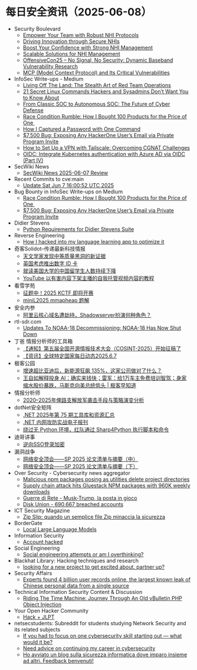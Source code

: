 # 每日安全资讯（2025-06-08）

- Security Boulevard
  - [Empower Your Team with Robust NHI Protocols](https://securityboulevard.com/2025/06/empower-your-team-with-robust-nhi-protocols/?utm_source=rss&utm_medium=rss&utm_campaign=empower-your-team-with-robust-nhi-protocols)
  - [Driving Innovation through Secure NHIs](https://securityboulevard.com/2025/06/driving-innovation-through-secure-nhis-2/?utm_source=rss&utm_medium=rss&utm_campaign=driving-innovation-through-secure-nhis-2)
  - [Boost Your Confidence with Strong NHI Management](https://securityboulevard.com/2025/06/boost-your-confidence-with-strong-nhi-management/?utm_source=rss&utm_medium=rss&utm_campaign=boost-your-confidence-with-strong-nhi-management)
  - [Scalable Solutions for NHI Management](https://securityboulevard.com/2025/06/scalable-solutions-for-nhi-management/?utm_source=rss&utm_medium=rss&utm_campaign=scalable-solutions-for-nhi-management)
  - [OffensiveCon25 – No Signal, No Security: Dynamic Baseband Vulnerability Research](https://securityboulevard.com/2025/06/offensivecon25-no-signal-no-security-dynamic-baseband-vulnerability-research/?utm_source=rss&utm_medium=rss&utm_campaign=offensivecon25-no-signal-no-security-dynamic-baseband-vulnerability-research)
  - [MCP (Model Context Protocol) and Its Critical Vulnerabilities](https://securityboulevard.com/2025/06/mcp-model-context-protocol-and-its-critical-vulnerabilities/?utm_source=rss&utm_medium=rss&utm_campaign=mcp-model-context-protocol-and-its-critical-vulnerabilities)
- InfoSec Write-ups - Medium
  - [Living Off The Land: The Stealth Art of Red Team Operations](https://infosecwriteups.com/living-off-the-land-the-stealth-art-of-red-team-operations-1d65cf390792?source=rss----7b722bfd1b8d---4)
  - [21 Secret Linux Commands Hackers and Sysadmins Don’t Want You to Know About](https://infosecwriteups.com/21-secret-linux-commands-hackers-and-sysadmins-dont-want-you-to-know-about-b02fa72cc057?source=rss----7b722bfd1b8d---4)
  - [From Classic SOC to Autonomous SOC: The Future of Cyber Defense](https://infosecwriteups.com/from-classic-soc-to-autonomous-soc-the-future-of-cyber-defense-1ada150e86ca?source=rss----7b722bfd1b8d---4)
  - [Race Condition Rumble: How I Bought 100 Products for the Price of One ️️](https://infosecwriteups.com/race-condition-rumble-how-i-bought-100-products-for-the-price-of-one-%EF%B8%8F-%EF%B8%8F-fb73f8477249?source=rss----7b722bfd1b8d---4)
  - [How I Captured a Password with One Command](https://infosecwriteups.com/why-https-matters-capturing-login-information-with-tshark-12d7818a667d?source=rss----7b722bfd1b8d---4)
  - [$7,500 Bug: Exposing Any HackerOne User’s Email via Private Program Invite](https://infosecwriteups.com/7-500-bug-exposing-any-hackerone-users-email-via-private-program-invite-de6fd6b3b6c8?source=rss----7b722bfd1b8d---4)
  - [How to Set Up a VPN with Tailscale: Overcoming CGNAT Challenges](https://infosecwriteups.com/how-to-set-up-a-vpn-with-tailscale-overcoming-cgnat-challenges-0e9c0088ef79?source=rss----7b722bfd1b8d---4)
  - [OIDC: Integrate Kubernetes authentication with Azure AD via OIDC (Part IV)](https://infosecwriteups.com/oidc-integrate-kubernetes-authentication-with-azure-ad-via-oidc-part-iv-69815768cf62?source=rss----7b722bfd1b8d---4)
- SecWiki News
  - [SecWiki News 2025-06-07 Review](http://www.sec-wiki.com/?2025-06-07)
- Recent Commits to cve:main
  - [Update Sat Jun  7 16:00:52 UTC 2025](https://github.com/trickest/cve/commit/5c2aaf2c81233b5265d0ca1afd10ffa89ddc58ed)
- Bug Bounty in InfoSec Write-ups on Medium
  - [Race Condition Rumble: How I Bought 100 Products for the Price of One ️️](https://infosecwriteups.com/race-condition-rumble-how-i-bought-100-products-for-the-price-of-one-%EF%B8%8F-%EF%B8%8F-fb73f8477249?source=rss----7b722bfd1b8d--bug_bounty)
  - [$7,500 Bug: Exposing Any HackerOne User’s Email via Private Program Invite](https://infosecwriteups.com/7-500-bug-exposing-any-hackerone-users-email-via-private-program-invite-de6fd6b3b6c8?source=rss----7b722bfd1b8d--bug_bounty)
- Didier Stevens
  - [Python Requirements for Didier Stevens Suite](https://blog.didierstevens.com/2025/06/07/python-requirements-for-didier-stevens-suite/)
- Reverse Engineering
  - [How I hacked into my language learning app to optimize it](https://www.reddit.com/r/ReverseEngineering/comments/1l5vi74/how_i_hacked_into_my_language_learning_app_to/)
- 奇客Solidot–传递最新科技情报
  - [天文学家发现中等质量黑洞的新证据](https://www.solidot.org/story?sid=81495)
  - [英国考虑推出数字 ID 卡](https://www.solidot.org/story?sid=81494)
  - [就读美国大学的中国留学生人数持续下降](https://www.solidot.org/story?sid=81493)
  - [YouTube 以有害内容下架主播的自我托管视频内容的教程](https://www.solidot.org/story?sid=81492)
- 看雪学苑
  - [征题中！2025 KCTF 即将开赛](https://mp.weixin.qq.com/s?__biz=MjM5NTc2MDYxMw==&mid=2458595412&idx=1&sn=da8305cf1869329da82c3b1b7a7fffd3)
  - [miniL2025 mmapheap 题解](https://mp.weixin.qq.com/s?__biz=MjM5NTc2MDYxMw==&mid=2458595412&idx=2&sn=ec6916b24840bbf9d1ea2cc1a64cd869)
- 安全内参
  - [阿里云核心域名遭劫持，Shadowserver扮演何种角色？](https://mp.weixin.qq.com/s?__biz=MzI4NDY2MDMwMw==&mid=2247514485&idx=1&sn=b79ac979390502df50bea6aa05bdd19b)
- rtl-sdr.com
  - [Updates To NOAA-18 Decommissioning: NOAA-18 Has Now Shut Down](https://www.rtl-sdr.com/updates-to-noaa-18-decommissioning-noaa-18-has-now-shut-down/)
- 丁爸 情报分析师的工具箱
  - [【通知】第五届全国开源情报技术大会（COSINT-2025）开始征稿了](https://mp.weixin.qq.com/s?__biz=MzI2MTE0NTE3Mw==&mid=2651150376&idx=1&sn=722fa32b306120afb32ed25e072065db)
  - [【资讯】全球特定国家每日动态2025.6.7](https://mp.weixin.qq.com/s?__biz=MzI2MTE0NTE3Mw==&mid=2651150376&idx=2&sn=7af89addcc10cf3348c641cf9407aaa6)
- 极客公园
  - [增速超比亚迪后，新能源狂飙 135%，这家公司做对了什么？](https://mp.weixin.qq.com/s?__biz=MTMwNDMwODQ0MQ==&mid=2653080850&idx=1&sn=51035f2a2887fe93bcd390a6fd34b19d)
  - [王自如解释投身 AI：确实来钱快；雷军：给1万车主免费培训智驾；身家缩水股价暴跌，马斯克向美总统低头 | 极客早知道](https://mp.weixin.qq.com/s?__biz=MTMwNDMwODQ0MQ==&mid=2653080841&idx=1&sn=ae72ca3a4c68d2c8a55d8c1303f6b976)
- 情报分析师
  - [2020–2025年俾路支解放军袭击手段与策略演变分析](https://mp.weixin.qq.com/s?__biz=MzA3Mjc1MTkwOA==&mid=2650561265&idx=1&sn=402ca8167f5e9a1d47a4ad91c5fe2cf5)
- dotNet安全矩阵
  - [.NET 2025年第 75 期工具库和资源汇总](https://mp.weixin.qq.com/s?__biz=MzUyOTc3NTQ5MA==&mid=2247499825&idx=1&sn=5fe0437d6976a8a53098db1e2f5bf603)
  - [.NET 内网攻防实战电子报刊](https://mp.weixin.qq.com/s?__biz=MzUyOTc3NTQ5MA==&mid=2247499825&idx=2&sn=779297d0e91e626002d066c4f83e9a74)
  - [绕过无 Python 环境，红队通过 Sharp4Python 执行脚本和命令](https://mp.weixin.qq.com/s?__biz=MzUyOTc3NTQ5MA==&mid=2247499825&idx=3&sn=574b709a91e7b84fff4b6360cfdeb1a1)
- 迪哥讲事
  - [逆向SSO登录加密](https://mp.weixin.qq.com/s?__biz=MzIzMTIzNTM0MA==&mid=2247497700&idx=1&sn=3f05f2371d864de7b8468d997fcaa5ce)
- 漏洞战争
  - [网络安全顶会——SP 2025 论文清单与摘要（中）](https://mp.weixin.qq.com/s?__biz=MzU0MzgzNTU0Mw==&mid=2247485970&idx=1&sn=abe8fcc59c58b9e0dbbeba6dccb067c2)
  - [网络安全顶会——SP 2025 论文清单与摘要（下）](https://mp.weixin.qq.com/s?__biz=MzU0MzgzNTU0Mw==&mid=2247485970&idx=2&sn=f3dcab288fcbf3ee09a30065ad6461a5)
- Over Security - Cybersecurity news aggregator
  - [Malicious npm packages posing as utilities delete project directories](https://www.bleepingcomputer.com/news/security/malicious-npm-packages-posing-as-utilities-delete-project-directories/)
  - [Supply chain attack hits Gluestack NPM packages with 960K weekly downloads](https://www.bleepingcomputer.com/news/security/supply-chain-attack-hits-gluestack-npm-packages-with-960k-weekly-downloads/)
  - [Guerre di Rete - Musk-Trump, la posta in gioco](https://guerredirete.substack.com/p/guerre-di-rete-musk-trump-la-posta)
  - [Disk Union - 690,667 breached accounts](https://haveibeenpwned.com/Breach/DiskUnion)
- ICT Security Magazine
  - [Zip Slip: quando un semplice file Zip minaccia la sicurezza](https://www.ictsecuritymagazine.com/articoli/zip-slip-vulnerability/)
- BorderGate
  - [Local Large Language Models](https://www.bordergate.co.uk/local-large-language-models/)
- Information Security
  - [Account hacked](https://www.reddit.com/r/Information_Security/comments/1l5g7k2/account_hacked/)
- Social Engineering
  - [Social engineering attempts or am I overthinking?](https://www.reddit.com/r/SocialEngineering/comments/1l5wjtb/social_engineering_attempts_or_am_i_overthinking/)
- Blackhat Library: Hacking techniques and research
  - [looking for a new project to get excited about. partner up?](https://www.reddit.com/r/blackhat/comments/1l59qya/looking_for_a_new_project_to_get_excited_about/)
- Security Affairs
  - [Experts found 4 billion user records online, the largest known leak of Chinese personal data from a single source](https://securityaffairs.com/178744/data-breach/experts-found-4-billion-user-records-online-the-largest-known-leak-of-chinese-personal-data-from-a-single-source.html)
- Technical Information Security Content & Discussion
  - [Riding The Time Machine: Journey Through An Old vBulletin PHP Object Injection](https://www.reddit.com/r/netsec/comments/1l5lj9b/riding_the_time_machine_journey_through_an_old/)
- Your Open Hacker Community
  - [Hack + JLPT](https://www.reddit.com/r/HowToHack/comments/1l5sk16/hack_jlpt/)
- netsecstudents: Subreddit for students studying Network Security and its related subjects
  - [If you had to focus on one cybersecurity skill starting out — what would it be?](https://www.reddit.com/r/netsecstudents/comments/1l5jrdc/if_you_had_to_focus_on_one_cybersecurity_skill/)
  - [Need advice on continuing my career in cybersecurity](https://www.reddit.com/r/netsecstudents/comments/1l5r7ne/need_advice_on_continuing_my_career_in/)
  - [Ho avviato un blog sulla sicurezza informatica dove imparo insieme ad altri. Feedback benvenuti!](https://www.reddit.com/r/netsecstudents/comments/1l5pazs/ho_avviato_un_blog_sulla_sicurezza_informatica/)
